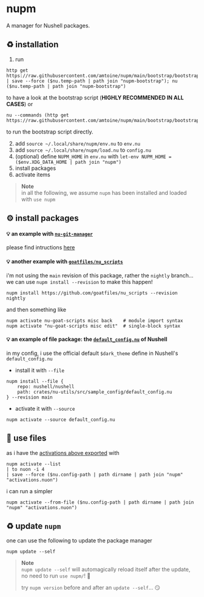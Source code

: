 # nupm
A manager for Nushell packages.

## :recycle: installation
1. run
```nu
http get https://raw.githubusercontent.com/amtoine/nupm/main/bootstrap/bootstrap.nu | save --force ($nu.temp-path | path join "nupm-bootstrap"); nu ($nu.temp-path | path join "nupm-bootstrap")
```
to have a look at the bootstrap script (**HIGHLY RECOMMENDED IN ALL CASES**) or
```nu
nu --commands (http get https://raw.githubusercontent.com/amtoine/nupm/main/bootstrap/bootstrap.nu)
```
to run the bootstrap script directly.

2. add `source ~/.local/share/nupm/env.nu` to `env.nu`
3. add `source ~/.local/share/nupm/load.nu` to `config.nu`
4. (optional) define `NUPM_HOME` in `env.nu` with `let-env NUPM_HOME = ($env.XDG_DATA_HOME | path join "nupm")`
5. install packages
6. activate items

> **Note**  
> in all the following, we assume `nupm` has been installed and loaded with `use nupm`

## :gear: install packages
#### :bulb: an example with [`nu-git-manager`]
please find intructions [here](https://github.com/amtoine/nu-git-manager/blob/main/docs/installation/nupm.md)

#### :bulb: another example with [`goatfiles/nu_scripts`]
i'm not using the `main` revision of this package, rather the `nightly` branch...
we can use `nupm install --revision` to make this happen!
```nu
nupm install https://github.com/goatfiles/nu_scripts --revision nightly
```
and then something like
```nu
nupm activate nu-goat-scripts misc back    # module import syntax
nupm activate "nu-goat-scripts misc edit"  # single-block syntax
```

#### :bulb: an example of file package: the [`default_config.nu`] of Nushell
in my config, i use the official default `$dark_theme` define in Nushell's `default_config.nu`
- install it with `--file`
```nu
nupm install --file {
    repo: nushell/nushell
    path: crates/nu-utils/src/sample_config/default_config.nu
} --revision main
```
- activate it with `--source`
```nu
nupm activate --source default_config.nu
```

## :open_file_folder: use files
as i have the [activations above exported][goatfiles activations] with
```nu
nupm activate --list
| to nuon -i 4
| save --force ($nu.config-path | path dirname | path join "nupm" "activations.nuon")
```
i can run a simpler
```nu
nupm activate --from-file ($nu.config-path | path dirname | path join "nupm" "activations.nuon")
```

## :recycle: update `nupm`
one can use the following to update the package manager
```nu
nupm update --self
```

> **Note**  
> `nupm update --self` will automagically reload itself after the update,
> no need to run `use nupm/`! :partying_face:
>
> try `nupm version` before and after an `update --self`... :smirk:

[`nu-git-manager`]: https://github.com/amtoine/nu-git-manager
[`goatfiles/nu_scripts`]: https://github.com/goatfiles/nu_scripts
[`default_config.nu`]: https://github.com/nushell/nushell/blob/main/crates/nu-utils/src/sample_config/default_config.nu
[goatfiles activations]: https://github.com/goatfiles/dotfiles/blob/nightly/.config/nushell/nupm/activations.nuon
